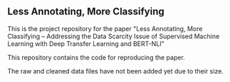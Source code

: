 ## Less Annotating, More Classifying
This is the project repository for the paper "Less Annotating, More Classifying – Addressing the Data Scarcity Issue of Supervised Machine Learning with Deep Transfer Learning and BERT-NLI"

This repository contains the code for reproducing the paper.

The raw and cleaned data files have not been added yet due to their size. 